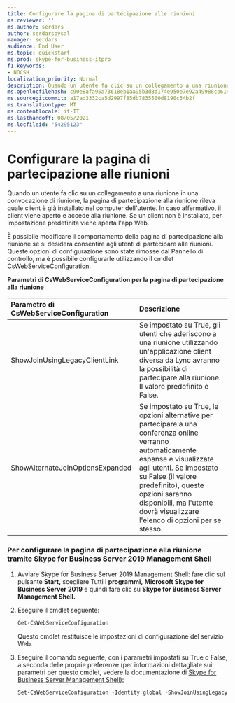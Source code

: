 ```yaml
---
title: Configurare la pagina di partecipazione alle riunioni
ms.reviewer: ''
ms.author: serdars
author: serdarsoysal
manager: serdars
audience: End User
ms.topic: quickstart
ms.prod: skype-for-business-itpro
f1.keywords:
- NOCSH
localization_priority: Normal
description: Quando un utente fa clic su un collegamento a una riunione in una convocazione di riunione, la pagina di partecipazione alla riunione rileva quale client è già installato nel computer dell'utente. In caso affermativo, il client viene aperto e accede alla riunione. Se un client non è installato, per impostazione predefinita viene aperta l'app Web.
ms.openlocfilehash: c90e8afa95a73618eb1aa95b3d8d174e950e7e92a49988cb6146209f49cc0e58
ms.sourcegitcommit: a17ad3332ca5d2997f85db7835500d8190c34b2f
ms.translationtype: MT
ms.contentlocale: it-IT
ms.lasthandoff: 08/05/2021
ms.locfileid: "54295123"
---
```

# <a name="configure-the-meeting-join-page"></a>Configurare la pagina di partecipazione alle riunioni

Quando un utente fa clic su un collegamento a una riunione in una convocazione di riunione, la pagina di partecipazione alla riunione rileva quale client è già installato nel computer dell'utente. In caso affermativo, il client viene aperto e accede alla riunione. Se un client non è installato, per impostazione predefinita viene aperta l'app Web.
  
È possibile modificare il comportamento della pagina di partecipazione alla riunione se si desidera consentire agli utenti di partecipare alle riunioni. Queste opzioni di configurazione sono state rimosse dal Pannello di controllo, ma è possibile configurarle utilizzando il cmdlet CsWebServiceConfiguration.
  
**Parametri di CsWebServiceConfiguration per la pagina di partecipazione alla riunione**

|**Parametro di CsWebServiceConfiguration**|**Descrizione**|
|:-----|:-----|
|ShowJoinUsingLegacyClientLink  <br/> |Se impostato su True, gli utenti che aderiscono a una riunione utilizzando un'applicazione client diversa da Lync avranno la possibilità di partecipare alla riunione. Il valore predefinito è False.  <br/> |
|ShowAlternateJoinOptionsExpanded  <br/> |Se impostato su True, le opzioni alternative per partecipare a una conferenza online verranno automaticamente espanse e visualizzate agli utenti. Se impostato su False (il valore predefinito), queste opzioni saranno disponibili, ma l'utente dovrà visualizzare l'elenco di opzioni per se stesso.  <br/> |
   
### <a name="to-configure-the-meeting-join-page-by-using-skype-for-business-server-2019-management-shell"></a>Per configurare la pagina di partecipazione alla riunione tramite Skype for Business Server 2019 Management Shell

1. Avviare Skype for Business Server 2019 Management Shell: fare clic sul pulsante **Start,** scegliere Tutti i **programmi,** **Microsoft Skype for Business Server 2019** e quindi fare clic su **Skype for Business Server Management Shell.**
    
2. Eseguire il cmdlet seguente: 
    
   ```PowerShell
   Get-CsWebServiceConfiguration
   ```

    Questo cmdlet restituisce le impostazioni di configurazione del servizio Web.
    
3. Eseguire il comando seguente, con i parametri impostati su True o False, a seconda delle proprie preferenze (per informazioni dettagliate sui parametri per questo cmdlet, vedere la documentazione di [Skype for Business Server Management Shell):](../../SfbServer/manage/management-shell.md)
    
   ```PowerShell
   Set-CsWebServiceConfiguration -Identity global -ShowJoinUsingLegacyClientLink $True
   ```


